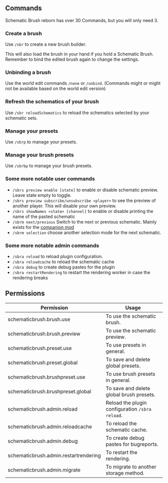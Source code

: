## Commands

Schematic Brush reborn has over 30 Commands, but you will only need 3.

### Create a brush

Use `/sbr` to create a new brush builder.

This will also load the brush in your hand if you hold a Schematic Brush. Remember to bind the edited brush again to
change the settings.

### Unbinding a brush

Use the world edit commands `/none` or `/unbind`. (Commands might or might not be available based on the world edit version)

### Refresh the schematics of your brush

Use `/sbr reloadSchematics` to reload the schematics selected by your schematic sets.

### Manage your presets

Use `/sbrp` to manage your presets.

### Manage your brush presets

Use `/sbrbp` to manage your brush presets.


### Some more notable user commands

- `/sbrs preview enable [state]` to enable or disable schematic preview. Leave state empty to toggle.
- `/sbrs preview subscribe/unsubscribe <player>` to see the preview of another player. This will disable your own preview.
- `/sbrs showNames <state> [channel]` to enable or disable printing the name of the pasted schematic
- `/sbrm next/previous` Switch to the next or previous schematic. Mainly exists for the [companion mod](https://modrinth.com/mod/schematic-brush-reborn-2-mod)
- `/sbrm selection` choose another selection mode for the next schematic.

### Some more notable admin commands

- `/sbra reload` to reload plugin configuration.
- `/sbra reloadcache` to reload the schematic cache
- `/sbra debug` to create debug pastes for the plugin
- `/sbra restartRendering` to restart the rendering worker in case the rendering breaks

## Permissions

| Permission | Usage|
| ----- | ---- |
| schematicbrush.brush.use | To use the schematic brush. |
| schematicbrush.brush.preview | To use the schematic preview. |
| schematicbrush.preset.use | To use presets in general. |
| schematicbrush.preset.global | To save and delete global presets. |
| schematicbrush.brushpreset.use | To use brush presets in general. |
| schematicbrush.brushpreset.global | To save and delete global brush presets. |
| schematicbrush.admin.reload | Reload the plugin configuration `/sbra reload`. |
| schematicbrush.admin.reloadcache | To reload the schematic cache. |
| schematicbrush.admin.debug | To create debug pastes for bugreports. |
| schematicbrush.admin.restartrendering | To restart the rendering. |
| schematicbrush.admin.migrate | To migrate to another storage method. |

